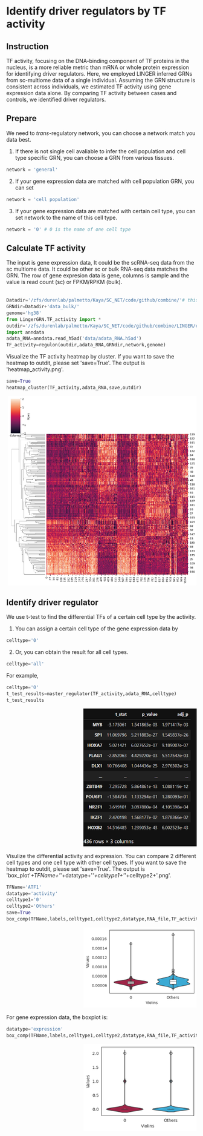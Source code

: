 # Identify driver regulators by TF activity
## Instruction
TF activity, focusing on the DNA-binding component of TF proteins in the nucleus, is a more reliable metric than mRNA or whole protein expression for identifying driver regulators. Here, we employed LINGER inferred GRNs from sc-multiome data of a single individual. Assuming the GRN structure is consistent across individuals, we estimated TF activity using gene expression data alone. By comparing TF activity between cases and controls, we identified driver regulators. 

## Prepare
We need to *trans*-regulatory network, you can choose a network match you data best.
1. If there is not single cell avaliable to infer the cell population and cell type specific GRN, you can choose a GRN from various tissues.
```python
network = 'general'
```
2. If your gene expression data are matched with cell population GRN, you can set
```python
network = 'cell population'
```
3. If your gene expression data are matched with certain cell type, you can set network to the name of this cell type.
```python
network = '0' # 0 is the name of one cell type
```

## Calculate TF activity
The input is gene expression data, It could be the scRNA-seq data from the sc multiome data. It could be other sc or bulk RNA-seq data matches the GRN. The row of gene expresion data is gene, columns is sample and the value is read count (sc) or FPKM/RPKM (bulk).

```python

Datadir='/zfs/durenlab/palmetto/Kaya/SC_NET/code/github/combine/'# this directory should be the same with Datadir
GRNdir=Datadir+'data_bulk/'
genome='hg38'
from LingerGRN.TF_activity import *
outdir='/zfs/durenlab/palmetto/Kaya/SC_NET/code/github/combine/LINGER/examples/output/' #output dir
import anndata
adata_RNA=anndata.read_h5ad('data/adata_RNA.h5ad')
TF_activity=regulon(outdir,adata_RNA,GRNdir,network,genome)
```
Visualize the TF activity heatmap by cluster. If you want to save the heatmap to outdit, please set 'save=True'. The output is 'heatmap_activity.png'.
```python
save=True
heatmap_cluster(TF_activity,adata_RNA,save,outdir)
```
<div style="text-align: right">
  <img src="heatmap_activity.png" alt="Image" width="500">
</div>

## Identify driver regulator
We use t-test to find the differential TFs of a certain cell type by the activity. 
1. You can assign a certain cell type of the gene expression data by
```python
celltype='0'
```
2. Or, you can obtain the result for all cell types.
```python
celltype='all'
```

For example,

```python
celltype='0'
t_test_results=master_regulator(TF_activity,adata_RNA,celltype)
t_test_results
```

<div style="text-align: right">
  <img src="ttest.png" alt="Image" width="300">
</div>

Visulize the differential activity and expression. You can compare 2 different cell types and one cell type with other cell types. If you want to save the heatmap to outdit, please set 'save=True'. The output is 'box_plot'_+TFName+'_'+datatype+'_'+celltype1+'_'+celltype2+'.png'.

```python
TFName='ATF1'
datatype='activity'
celltype1='0'
celltype2='Others'
save=True
box_comp(TFName,labels,celltype1,celltype2,datatype,RNA_file,TF_activity,save,outdir)
```

<div style="text-align: right">
  <img src="box_plot_ATF1_activity_0_Others.png" alt="Image" width="300">
</div>

For gene expression data, the boxplot is:
```python
datatype='expression'
box_comp(TFName,labels,celltype1,celltype2,datatype,RNA_file,TF_activity,save,outdir)
```

<div style="text-align: right">
  <img src="box_plot_ATF1_expression_0_Others.png" alt="Image" width="300">
</div>
